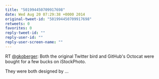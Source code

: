 ```yaml
---
title: "501994450709917698"
date: Wed Aug 20 07:29:38 +0000 2014
original-tweet-id: "501994450709917698"
retweets: 0
favorites: 0
reply-tweet-id: ""
reply-user-id: ""
reply-user-screen-name: ""
---
```

RT <a href="https://twitter.com/gkoberger">@gkoberger</a>: Both the original Twitter bird and GitHub's Octocat were bought for a few bucks on iStockPhoto.

They were both designed by …
